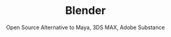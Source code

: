 ---
 title: Blender
 subtitle: Open Source Alternative to Maya, 3DS MAX, Adobe Substance
 description:  Official mirror of Blender
 image: https://cdn.prod.website-files.com/6220c55c69733896bb8a4724/63f5be2a9f7ecc4368afe11e_wpN2O23Egrd3wHx494hium9aZ1tOFMDivJR4tkFlS6k.png
 image-alt: blender-logo
 license: GPL V3
 tags: video
 type: Video
 github: https://github.com/blender/blender
 link: https://www.blender.org/
 description2: Blender is a free and open-source 3D creation suite that offers a wide range of tools for modeling, sculpting, rigging, animating, simulation, rendering, compositing, and motion tracking. It's a versatile tool used by professionals and hobbyists alike to create stunning 3D graphics, animations, and effects for films, games, and other creative projects.
 
---